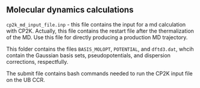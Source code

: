 ## Molecular dynamics calculations

`cp2k_md_input_file.inp` - this file contains the input for a md calculation with CP2K. Actually, this file contains the restart file after the thermalization of the MD. Use this file for directly producing a production MD trajectory.

This folder contains the files `BASIS_MOLOPT`, `POTENTIAL`, and `dftd3.dat`, whcih contain the Gaussian basis sets, pseudopotentials, and dispersion corrections, respectfully.

The submit file contains bash commands needed to run the CP2K input file on the UB CCR.
